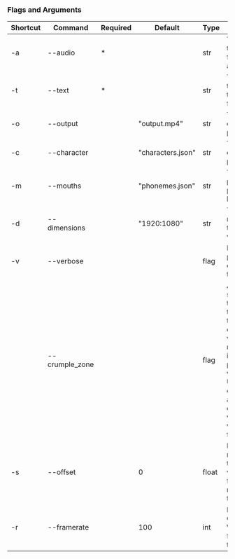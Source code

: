 ### Flags and Arguments

| Shortcut | Command        | Required | Default           | Type  | Description                                                  |
| -------- | -------------- | -------- | ----------------- | ----- | ------------------------------------------------------------ |
| -a       | --audio        | *        |                   | str   | The path to the audio file being animated                    |
| -t       | --text         | *        |                   | str   | The path to the script of the audio file                     |
| -o       | --output       |          | "output.mp4"      | str   | The output of the program                                    |
| -c       | --character    |          | "characters.json" | str   | The list of character poses                                  |
| -m       | --mouths       |          | "phonemes.json"   | str   | The mouth pack and phonemes list                             |
| -d       | --dimensions   |          | "1920:1080"       | str   | The resolution of the final video                            |
| -v       | --verbose      |          |                   | flag  | Dump process outputs to the shell                            |
|          | --crumple_zone |          |                   | flag  | Add 10 seconds to the end of the video of the character with their mouth shut, in the last pose they were in. Useful for exporting to a video editor while working with another framerate. |
| -s       | --offset       |          | 0                 | float | How many milliseconds to shift the video forward by relative to the audio |
| -r       | --framerate    |          | 100               | int   | NOT CURRENTLY WORKING -framerate of the video                |
